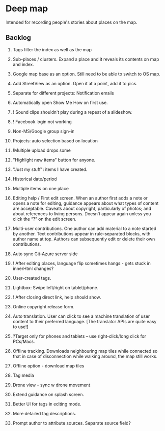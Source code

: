 # Deep map

Intended for recording people's stories about places on the map.

## Backlog
1. Tags filter the index as well as the map
2. Sub-places / clusters. Expand a place and it reveals its contents on map and index.
3. Google map base as an option. Still need to be able to switch to OS map.
4. Add StreetView as an option. Open it at a point, add it to pics.
5. Separate for different projects: Notification emails
17. Automatically open Show Me How on first use.


14. ! Sound clips shouldn't play during a repeat of a slideshow.
18.	! Facebook login not working
1. Non-MS/Google group sign-in
3. Projects: auto selection based on location
2. !Multiple upload drops some
8. "Highlight new items" button for anyone.
19. "Just my stuff": items I have created.
13. Historical date/period
13. Multiple items on one place
17.	Editing help / First edit screen. When an author first adds a note or opens a note for editing, guidance appears about what types of content are acceptable. Caveats about copyright, particularly of photos; and about references to living persons. Doesn’t appear again unless you click the “?” on the edit screen.


24.	Multi-user contributions. One author can add material to a note started by another. Text contributions appear in rule-separated blocks, with author name at top. Authors can subsequently edit or delete their own contributions. 
14.	Auto sync Git-Azure server side
14. ! After editing places, language flip sometimes hangs - gets stuck in innerHtml changes?
14. User-created tags.

16.	Lightbox: Swipe left/right on tablet/phone.
17. ! After closing direct link, help should show.
10. Online copyright release form.
21.	Auto translation. User can click to see a machine translation of user content to their preferred language. [The translator APIs are quite easy to use!]
27.	?Target only for phones and tablets – use right-click/long click for PCs/Macs.
31.	Offline tracking. Downloads neighbouring map tiles while connected so that in case of disconnection while walking around, the map still works.
35. Offline option - download map tiles
36. Tag media
37. Drone view - sync w drone movement
8. Extend guidance on splash screen.
41. Better UI for tags in editing mode.
44. More detailed tag descriptions.
25.	Prompt author to attribute sources. Separate source field? 
